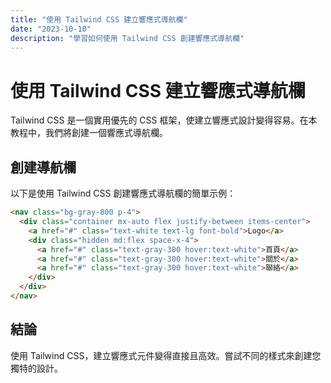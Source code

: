 ```yaml
---
title: "使用 Tailwind CSS 建立響應式導航欄"
date: "2023-10-10"
description: "學習如何使用 Tailwind CSS 創建響應式導航欄"
---
```


# 使用 Tailwind CSS 建立響應式導航欄

Tailwind CSS 是一個實用優先的 CSS 框架，使建立響應式設計變得容易。在本教程中，我們將創建一個響應式導航欄。

## 創建導航欄

以下是使用 Tailwind CSS 創建響應式導航欄的簡單示例：

```html
<nav class="bg-gray-800 p-4">
  <div class="container mx-auto flex justify-between items-center">
    <a href="#" class="text-white text-lg font-bold">Logo</a>
    <div class="hidden md:flex space-x-4">
      <a href="#" class="text-gray-300 hover:text-white">首頁</a>
      <a href="#" class="text-gray-300 hover:text-white">關於</a>
      <a href="#" class="text-gray-300 hover:text-white">聯絡</a>
    </div>
  </div>
</nav>
```

## 結論

使用 Tailwind CSS，建立響應式元件變得直接且高效。嘗試不同的樣式來創建您獨特的設計。 